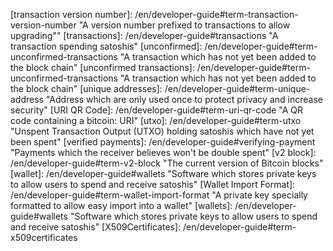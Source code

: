 <!-- Links to terms used in this document (case-insensitive alphabetic order)
---- * Link text is case insensitive in markdown so [Block Chain] and
----   [block chain] are equivalent
---- * If nothing uses one of the below reference links, the reference
----   link must be commented out or it will appear in the rendered page
-->

[51 percent attack]: /en/developer-guide#term-51-attack "The ability of someone controlling a majority of hashing power to revise transactions history and prevent new transactions from confirming"
[accidental fork]: /en/developer-guide#term-accidental-fork "When two or more blocks have the same block height, forking the block chain.  Happens occasionally by accident"
[addresses]: /en/developer-guide#term-address "A 20-byte hash formatted as a P2PH or P2SH Bitcoin Address"
[address]: /en/developer-guide#term-address "A 20-byte hash formatted as a P2PH or P2SH Bitcoin Address"
[base58Check]: /en/developer-guide#term-base58check "The method used in Bitcoin for converting 160-bit hashes into Bitcoin addresses"
[bitcoin URI]: /en/developer-guide#term-bitcoin-uri "A URI which allows receivers to encode payment details so spenders don't have to manually enter addresses and other details"
[bitcoins]: /en/developer-guide#term-bitcoins "A primary accounting unit used in Bitcoin; 100 million satoshis"
[block]: /en/developer-guide#term-block "A block of transactions protected by proof of work"
[blocks]: /en/developer-guide#term-block "Blocks of transactions protected by proof of work"
[block chain]: /en/developer-guide#block-chain "A chain of blocks with each block linking to the block that preceded; the most-difficult-to-recreate chain is The Block Chain"
[block header]: /en/developer-guide#block-header "An 80-byte header belonging to a single block which is hashed repeatedly to create proof of work"
[block header magic]: /en/developer-guide#term-block-header-magic "A magic number used to separate block data from transaction data on the P2P network"
[block height]: /en/developer-guide#term-block-height "The number of chained blocks preceding this block"
[block reward]: /en/developer-reference#term-block-reward "New satoshis given to a miner for creating one of the first 6,929,999 blocks"
[block time]: /en/developer-reference#term-block-time "The time field in the block header"
[block version]: /en/developer-reference#term-block-version "The version field in the block header"
[broadcast]: /en/developer-guide#FIXME-P2P "Sending transactions or blocks to all other peers on the Bitcoin network (compare to privately transmitting to a single peer or partner"
[broadcasts]: /en/developer-guide#FIXME-P2P "Sending transactions or blocks to all other peers on the Bitcoin network (compare to privately transmitting to a single peer or partner"
[broadcasting]: /en/developer-guide#FIXME-P2P "Sending transactions or blocks to all other peers on the Bitcoin network (compare to privately transmitting to a single peer or partner)"
[certificate chain]: /en/developer-guide#term-certificate-chain "A chain of certificates connecting a individual's leaf certificate to the certificate authority's root certificate"
[chain code]: /en/developer-guide#term-chain-code "In HD wallets, 32 bytes of entropy added to the master public and private keys to help them generate secure child keys; the chain code is usually derived from a seed along with the master private key"
[change address]: /en/developer-guide#term-change-output "An output used by a spender to send back to himself some of the satoshis from the inputs"
[change output]: /en/developer-guide#term-change-output "An output used by a spender to send back to himself some of the satoshis from the inputs"
[child extended key]: /en/developer-guide#term-child-extended-key "A child key extended so that it can become a parent key and derive its own child keys"
[child key]: /en/developer-guide#term-child-key "In HD wallets, a key derived from a parent key"
[child public key]: /en/developer-guide#term-child-public-key "In HD wallets, a public key derived from a parent public key or a child private key"
[coinbase field]: /en/developer-reference#term-coinbase-field "A special input-like field for coinbase transactions"
[coinbase transaction]: /en/developer-reference#term-coinbase-tx "A special transaction which miners must create when they generate a block"
[confirm]: /en/developer-guide#term-confirmation "A transaction included in a block currently on the block chain"
[confirmed]: /en/developer-guide#term-confirmation "A transaction included in a block currently on the block chain"
[confirmed transactions]: /en/developer-guide#term-confirmation "Transactions included in a block currently on the block chain"
[confirmation]: /en/developer-guide#term-confirmation "The number of blocks which would need to be modified to remove or modify a transaction"
[confirmations]: /en/developer-guide#term-confirmation "The number of blocks which would need to be modified to remove or modify a transaction"
[denomination]: /en/developer-guide#term-denomination "bitcoins (BTC), bitcents (cBTC), millibits (mBTC), microbits (uBTC), or satoshis"
[difficulty]: /en/developer-guide#term-difficulty "A number corresponding to the target threshold which indicates how difficult it will be to find the next block"
[double spend]: /en/developer-guide#term-double-spend "Attempting to spend the same satoshis which were spent in a previous transaction"
[extended key]: /en/developer-guide#term-extended-key "A public or private key extended with the chain code, which adds an extra 32 bytes of entropy"
[extended private key]: /en/developer-guide#term-extended-private-key "A private key extended with the chain code, which adds an extra 32 bytes of entropy"
[extended public key]: /en/developer-guide#term-extended-public-key "A public key extended with the chain code, which adds an extra 32 bytes of entropy "
[external chain]: /en/developer-guide#term-external-chain "A default subdivision in HD wallet accounts used for public P2PH addresses and other public keys used by other people"
[escrow contract]: /en/developer-guide#term-escrow-contract "A contract in which the spender and receiver store satoshis in a multisig output until both parties agree to release the satoshis"
[fiat]: /en/developer-guide#term-fiat "National currencies such as the dollar or euro"
[genesis block]: /en/developer-guide#term-genesis-block "The first block created; also called block 0"
[hardened child key]: /en/developer-guide#term-hardened-child-key "In an HD wallet, a child key which can only be derived from a parent private key; it cannot be derived from a parent public key"
[HD account]: /en/developer-guide#term-hd-account "A sub-chain of the master chain in an HD wallet"
[header nonce]: /en/developer-reference#term-header-nonce "Four bytes of arbitrary data in a block header used to let miners create headers with different hashes for proof of work"
[high-priority transactions]: /en/developer-guide#term-high-priority-transactions "Transactions which don't pay a transaction fee; only transactions spending long-idle outputs are eligible"
[input]: /en/developer-guide#term-input "The input to a transaction linking to the output of a previous transaction which permits spending of satoshis"
[inputs]: /en/developer-guide#term-input "The input to a transaction linking to the output of a previous transaction which permits spending of satoshis"
[internal chain]: /en/developer-guide#term-internal-chain "A default subdivision in HD wallet accounts used for change addresses and other self-created transactions"
[intermediate certificate]: /en/developer-guide#term-intermediate-certificate "A intermediate certificate authority certificate which helps connect a leaf (receiver) certificate to a root certificate authority"
[key fingerprint]: /en/developer-guide#term-key-fingerprint "The first 32 bits of an extended key (not including the chain code) used to identify the extended key" 
[key index]: /en/developer-guide#term-key-index "An index number used in the HD wallet formula to generate child keys from a parent key" 
[key pair]: /en/developer-guide#term-key-pair "A private key and its derived public key"
[label]: /en/developer-guide#term-label "The label parameter of a bitcoin: URI which provides the spender with the receiver's name (unauthenticated)" 
[leaf certificate]: /en/developer-guide#term-leaf-certificate "The end-node in a certificate chain; in the payment protocol, it is the certificate belonging to the receiver of satoshis"
[locktime]: /en/developer-guide#term-locktime "Part of a transaction which indicates the earliest time or earliest block when that transaction can be added to the block chain"
[long-term fork]: /en/developer-guide#term-long-term-fork "When a series of blocks have corresponding block heights, indicating a possibly serious problem"
[mainnet]: /en/developer-guide#FIXME-Intro "The Bitcoin main network used to transfer satoshis (compare to testnet, the test network)"
[master key]: /en/developer-guide#term-master-key "In an HD wallet, top-level private key extended by the chaincode; master keys are usually generated by a seed"
[merge]: /en/developer-guide#term-merge "Spending, in the same transaction, multiple outputs which can be traced back to different previous spenders, leaking information about how many satoshis you control"
[merge avoidance]: /en/developer-guide#term-merge-avoidance "A strategy for selecting which outputs to spend that avoids merging outputs with different histories that could leak private information"
[message]: /en/developer-guide#term-message "A parameter of bitcoin: URIs which allows the receiver to optionally specify a message to the spender"
[Merkle root]: /en/developer-guide#term-merkle-root "The root node of a Merkle tree descended from all the hashed pairs in the tree"
[Merkle tree]: /en/developer-guide#term-merkle-tree "A tree constructed by hashing paired data, then pairing and hashing the results until a single hash remains, the Merkle root"
[micropayment channel]: /en/developer-guide#term-micropayment-channel
[millibits]: /en/developer-guide#term-millibits "0.001 bitcoins (100,000 satoshis)"
[mine]: /en/developer-guide#term-miner "Creating Bitcoin blocks which solve proof-of-work puzzles in exchange for block rewards and transaction fees"
[miner]: /en/developer-guide#term-miner "Creators of Bitcoin blocks who solve proof-of-work puzzles in exchange for block rewards and transaction fees"
[miners]: /en/developer-guide#term-miner "Creators of Bitcoin blocks who solve proof-of-work puzzles in exchange for block rewards and transaction fees"
[minimum fee]: /en/developer-guide#term-minimum-fee "The minimum fee a transaction must pay in must circumstances to be mined or broadcast by peers across the network"
[multisig]: /en/developer-guide#term-multisig "An output script using OP_CHECKMULTISIG to check for multiple signatures"
[network]: /en/developer-guide#FIXME-P2P "The Bitcoin P2P network which broadcasts transactions and blocks"
[normal child key]: /en/developer-guide#term-normal-child-key "A standard public or private Bitcoin key which was derived from an extended key"
[Null data]: /en/developer-guide#term-null-data "A standard transaction type which allows adding 40 bytes of arbitrary data to the block chain up to once per transaction"
[op_checkmultisig]: /en/developer-guide#term-op-checkmultisig "Op code which returns true if one or more provided signatures (m) sign the correct parts of a transaction and match one or more provided public keys (n)"
[op_checksig]: /en/developer-guide#term-op-checksig "Op code which returns true if a signature signs the correct parts of a transaction and matches a provided public key"
[op code]: /en/developer-guide#op-codes "Operation codes which run functions within a script"
[op_dup]: /en/developer-guide#term-op-dup "Operation which duplicates the entry below it on the stack"
[op_equal]: /en/developer-guide#term-op-equal "Operation which returns true if the two entries below it on the stack are equivalent"
[op_equalverify]: /en/developer-guide#term-op-equalverify "Operation which terminates the script in failure unless the two entries below it on the stack are equivalent"
[op_hash160]: /en/developer-guide#term-op-hash160 "Operation which converts the entry below it on the stack into a RIPEMD(SHA256()) hashed version of itself"
[op_return]: /en/developer-guide#term-op-return "Operation which terminates the script in failure"
[op_verify]: /en/developer-guide#term-op-verify "Operation which terminates the script if the entry below it on the stack is non-true (zero)"
[orphan]: /en/developer-guide#term-orphan "Blocks which were successfully mined but which aren't included on the current valid block chain"
[output]: /en/developer-guide#term-output "The output of a transaction which transfers value to a script"
[output index]: /en/developer-guide#term-output-index "The sequentially-numbered index of outputs in a single transaction starting from 0"
[outputs]: /en/developer-guide#term-output "The outputs of a transaction which transfer value to scripts"
[P2PH]: /en/developer-guide#term-p2ph "A script which Pays To Pubkey Hashes (P2PH), allowing spending of satoshis to anyone with a Bitcoin address"
[P2SH]: /en/developer-guide#term-p2sh "A script which Pays To Script Hashes (P2SH), allowing convenient spending of satoshis to an address referencing a script"
[P2SH multisig]: /en/developer-guide#term-p2sh-multisig "A multisig script embedded in the redeemScript of a pay-to-script-hash (P2SH) transaction"
[parent key]: /en/developer-guide#term-parent-key "An extended private or public key capable of forming child keys"
[payment protocol]: /en/developer-guide#term-payment-protocol "The protocol defined in BIP70 which lets spenders get signed payment details from receivers"
[PaymentACK]: /en/developer-guide#term-paymentack "The PaymentACK of the payment protocol which allows the receiver to indicate to the spender that the payment is being processed"
[PaymentDetails]: /en/developer-guide#term-paymentdetails "The PaymentDetails of the payment protocol which allows the receiver to specify the payment details to the spender"
[PaymentRequest]: /en/developer-guide#term-paymentrequest "The PaymentRequest of the payment protocol which contains and allows signing of the PaymentDetails"
[PaymentRequests]: /en/developer-guide#term-paymentrequest "The PaymentRequest of the payment protocol which contains and allows signing of the PaymentDetails"
[peer]: /en/developer-guide#FIXME-P2P "Peer on the P2P network who receives and broadcasts transactions and blocks"
[peers]: /en/developer-guide#FIXME-P2P "Peers on the P2P network who receive and broadcast transactions and blocks"
[PKI]: /en/developer-guide#term-pki "Public Key Infrastructure; usually meant to indicate the X.509 certificate system used for HTTP Secure (https)."
[private key]: /en/developer-guide#term-private-key "The private portion of a keypair which can create signatures which other people can verify using the public key"
[private keys]: /en/developer-guide#term-private-key "The private portion of a keypair which can create signatures which other people can verify using the public key"
[pubkey hash]: /en/developer-guide#term-pubkey-hash "The hash of a public key which can be included in a P2PH output"
[public key]: /en/developer-guide#term-public-key "The public portion of a keypair which can be safely distributed to other people so they can verify a signature created with the corresponding private key"
[public keys]: /en/developer-guide#term-public-key "The public portion of a keypair which can be safely distributed to other people so they can verify a signature created with the corresponding private key"
[pp amount]: /en/developer-guide#term-pp-amount "Part of the Output part of the PaymentDetails part of a payment protocol where receivers can specify the amount of satoshis they want paid to a particular output script"
[pp expires]: /en/developer-guide#term-pp-expires "The expires field of a PaymentDetails where the receiver tells the spender when the PaymentDetails expires"
[pp memo]: /en/developer-guide#term-pp-memo "The memo fields of PaymentDetails, Payment, and PaymentACK which allow spenders and receivers to send each other memos"
[pp merchant data]: /en/developer-guide#term-pp-merchant-data "The merchant_data part of PaymentDetails and Payment which allows the receiver to send arbitrary data to the spender in PaymentDetails and receive it back in Payments"
[pp Payment]: /en/developer-guide#term-pp-payment "The Payment message of the PaymentProtocol which allows the spender to send payment details to the receiver"
[pp PKI data]: /en/developer-guide#term-pp-pki-data "The pki_data field of a PaymentRequest which provides details such as certificates necessary to validate the request"
[pp pki type]: /en/developer-guide#term-pp-pki-type "The PKI field of a PaymentRequest which tells spenders how to validate this request as being from a specific recipient"
[pp refund to]: /en/developer-guide#term-pp-refund-to "The refund_to field of a Payment where the spender tells the receiver what outputs to send refunds to"
[pp script]: /en/developer-guide#term-pp-script "The script field of a PaymentDetails where the receiver tells the spender what output scripts to pay"
[pp transactions]: /en/developer-guide#term-pp-transactions "The transactions field of a Payment where the spender provides copies of signed transactions to the receiver"
[pp payment url]: /en/developer-guide#term-pp-payment-url "The payment_url of the PaymentDetails which allows the receiver to specify where the sender should post payment"
[proof of work]: /en/developer-guide#term-proof-of-work "Proof that computationally-difficult work was performed which helps secure blocks against modification, protecting transaction history"
[Pubkey]: /en/developer-guide#term-pubkey "A standard output script which specifies the full public key to match a signature; used in coinbase transactions"
[r]: /en/developer-guide#term-r-parameter "The payment request parameter in a bitcoin: URI" 
[raw format]: /en/developer-guide#term-raw-format "Complete transactions in their binary format; often represented using hexidecimal"
[receipt]: /en/developer-guide#term-receipt "A cryptographically-verifiable receipt created using parts of a payment request and a confirmed transaction"
[recurrent rebilling]: /en/developer-guide#rebilling-recurring-payments "Billing a spender on a regular schedule"
[redeemScript]: /en/developer-guide#term-redeemscript "A script created by the recipient, hashed, and given to the spender for use in a P2SH output"
[refund]: /en/developer-guide#issuing-refunds "A transaction which refunds some or all satoshis received in a previous transaction"
[root certificate]: /en/developer-guide#term-root-certificate "A certificate belonging to a certificate authority (CA)"
[satoshi]: /en/developer-guide#term-satoshi "The smallest unit of Bitcoin value; 0.00000001 bitcoins.  Also used generically for any value of bitcoins"
[satoshis]: /en/developer-guide#term-satoshi "The smallest unit of Bitcoin value; 0.00000001 bitcoins.  Also used generically for any value of bitcoins"
[sequence number]: /en/developer-guide#term-sequence-number "A number intended to allow time locked transactions to be updated before being finalized; not currently used except to disable locktime in a transaction"
[script]: /en/developer-guide#term-script "The part of an output which sets the conditions for spending of the satoshis in that output"
[scripts]: /en/developer-guide#term-script "The part of an output which sets the conditions for spending of the satoshis in that output"
[scriptSig]: /en/developer-guide#term-scriptsig "Data generated by a spender which is almost always used as variables to satisfy an output script"
[script hash]: /en/developer-guide#term-script-hash "The hash of a redeemScript used to create a P2SH output"
[seed]: /en/developer-guide#term-master-key-seed "A potentially-short value used as a seed to generate a master private key and chain code for an HD wallet"
[sha_shacp]: /en/developer-guide#term-sighash-all-sighash-anyonecanpay "Signature hash type which allows other people to contribute satoshis without changing the number of satoshis sent nor where they go"
[shacp]: /en/developer-guide#term-sighash-anyonecanpay "A signature hash type which modifies the behavior of other signature hash types"
[shn_shacp]: /en/developer-guide#term-sighash-none-sighash-anyonecanpay "Signature hash type which allows unfettered modification of a transaction"
[shs_shacp]: /en/developer-guide#term-sighash-single-sighash-anyonecanpay "Signature hash type which allows modification of the entire transaction except the signed input and the output with the same index number"
[sighash_all]: /en/developer-guide#term-sighash-all "Default signature hash type which signs the entire transaction except any scriptSigs, preventing modification of the signed parts"
[sighash_none]: /en/developer-guide#term-sighash-none "Signature hash type which only signs the inputs, allowing anyone to change the outputs however they'd like"
[sighash_single]: /en/developer-guide#term-sighash-single "Signature hash type which only signs its input and the output with the same index value, allowing modification of other inputs and outputs"
[signature]: /en/developer-guide#term-signature "The result of combining a private key and some data in an ECDSA signature operation which allows anyone with the corresponding public key to verify the signature"
[signature hash]: /en/developer-guide#term-signature-hash "A byte appended onto signatures generated in Bitcoin which allows the signer to specify what data was signed, allowing modification of the unsigned data"
[spv]: /en/developer-guide#FIXME-OM "A method for verifying particular transactions were included in blocks without downloading the entire contents of the block chain"
[ssl signature]: /en/developer-guide#term-ssl-signature "Signatures created and recognized by major SSL implementations such as OpenSSL"
[stack]: /en/developer-guide#term-stack "An evaluation stack used in Bitcoin's script language"
[standard script]: /en/developer-guide#standard-transactions "An output script which matches the isStandard() patterns specified in Bitcoin Core---or a transaction containing only standard outputs. Only standard transactions are mined or broadcast by peers running the default Bitcoin Core software"
[target]: /en/developer-guide#term-target "The threshold below which a block header hash must be in order for the block to be added to the block chain"
[testnet]: /en/developer-guide#FIXME-Intro "A Bitcoin-like network where the satoshis have no real-world value to allow risk-free testing"
[transaction fee]: /en/developer-guide#term-transaction-fee "The amount remaining when all outputs are subtracted from all inputs in a transaction; the fee is paid to the miner who includes that transaction in a block"
[transaction fees]: /en/developer-guide#term-transaction-fee "The amount remaining when all outputs are subtracted from all inputs in a transaction; the fee is paid to the miner who includes that transaction in a block"
[transaction malleability]: /en/developer-guide#transaction-malleability "The ability of an attacker to change the transaction identifier (txid) of unconfirmed transactions, making dependent transactions invalid"
[txid]: /en/developer-guide#term-txid "A hash of a completed transaction which allows other transactions to spend its outputs"
[transaction]: /en/developer-guide#transactions "A transaction spending satoshis"
[transaction object format]: /en/api-reference#term-transaction-object-format
[transaction version number]: /en/developer-guide#term-transaction-version-number "A version number prefixed to transactions to allow upgrading""
[transactions]: /en/developer-guide#transactions "A transaction spending satoshis"
[unconfirmed]: /en/developer-guide#term-unconfirmed-transactions "A transaction which has not yet been added to the block chain"
[unconfirmed transactions]: /en/developer-guide#term-unconfirmed-transactions "A transaction which has not yet been added to the block chain"
[unique addresses]: /en/developer-guide#term-unique-address "Address which are only used once to protect privacy and increase security"
[URI QR Code]: /en/developer-guide#term-uri-qr-code "A QR code containing a bitcoin: URI"
[utxo]: /en/developer-guide#term-utxo "Unspent Transaction Output (UTXO) holding satoshis which have not yet been spent"
[verified payments]: /en/developer-guide#verifying-payment "Payments which the receiver believes won't be double spent"
[v2 block]: /en/developer-guide#term-v2-block "The current version of Bitcoin blocks"
[wallet]: /en/developer-guide#wallets "Software which stores private keys to allow users to spend and receive satoshis"
[Wallet Import Format]: /en/developer-guide#term-wallet-import-format "A private key specially formatted to allow easy import into a wallet"
[wallets]: /en/developer-guide#wallets "Software which stores private keys to allow users to spend and receive satoshis"
[X509Certificates]: /en/developer-guide#term-x509certificates

<!-- Non-terminology links which may be used multiple times (case-insensitive alphabetical order) -->
[BFGMiner]: https://github.com/luke-jr/bfgminer
[BIP21]: https://github.com/bitcoin/bips/blob/master/bip-0021.mediawiki
[BIP32]: https://github.com/bitcoin/bips/blob/master/bip-0032.mediawiki
[BIP70]: https://github.com/bitcoin/bips/blob/master/bip-0070.mediawiki
[bitcoin-documentation mailing list]: https://groups.google.com/forum/?hl=en#!forum/bitcoin-documentation
[bitcoinpdf]: http://bitcoin.org/bitcoin.pdf
[block170]: http://blockexplorer.com/block/00000000d1145790a8694403d4063f323d499e655c83426834d4ce2f8dd4a2ee
[casascius address utility]: https://github.com/casascius/Bitcoin-Address-Utility
[core base58.h]: https://github.com/bitcoin/bitcoin/blob/master/src/base58.h
[core executable]: /en/download
[core git]: https://github.com/bitcoin/bitcoin
[core paymentrequest.proto]: https://github.com/bitcoin/bitcoin/blob/master/src/qt/paymentrequest.proto
[core script.h]: https://github.com/bitcoin/bitcoin/blob/master/src/script.h
[DER]: https://en.wikipedia.org/wiki/Abstract_Syntax_Notation_One
[docs issue]: https://github.com/saivann/bitcoin.org/issues
[ECDSA]: https://en.wikipedia.org/wiki/Elliptic_Curve_DSA
[Eloipool]: https://gitorious.org/bitcoin/eloipool
[forum tech support]: https://bitcointalk.org/index.php?board=4.0
[HTTP longpoll]: https://en.wikipedia.org/wiki/Push_technology#Long_polling
[irc channels]: https://en.bitcoin.it/wiki/IRC_channels
[MIME]: https://en.wikipedia.org/wiki/Internet_media_type
[Merge Avoidance subsection]: #merge-avoidance
[mozrootstore]: https://www.mozilla.org/en-US/about/governance/policies/security-group/certs/
[Piotr Piasecki's testnet faucet]: https://tpfaucet.appspot.com/
[protobuf]: https://developers.google.com/protocol-buffers/
[raw transaction format]: #raw-transaction-format
[regression test mode]: https://code.google.com/p/bitcoinj/wiki/Testing
[rpc decoderawtransaction]: /en/api-reference#TK#FIXME
[rpc getblock]: /en/api-reference#TK#FIXME
[rpc getblockhash]: /en/api-reference#TK#FIXME
[rpc getrawtransaction]: /en/api-reference#TK#FIXME
[rpc keypoolrefill]: /en/api-reference#TK#FIXME
[rpc listunspent]: /en/api-reference#TK#FIXME
[RPC]: /en/api-reference#FIXME
[RPCs]: /en/api-reference#FIXME
[secp256k1]: http://www.secg.org/index.php?action=secg,docs_secg
[section bitcoin URI]: #requesting-payment-using-the-bitcoin-uri
[SHA256]: https://en.wikipedia.org/wiki/SHA-2
[Stratum mining protocol]: http://mining.bitcoin.cz/stratum-mining
[URI encoded]: https://tools.ietf.org/html/rfc3986
[Verification subsection]: #verifying-payment
[wiki script]: https://en.bitcoin.it/wiki/Script
[x509]: https://en.wikipedia.org/wiki/X.509



[rpc addmultisigaddress]: /en/developer-reference#addmultisigaddress
[rpc addnode]: /en/developer-reference#addnode
[rpc backupwallet]: /en/developer-reference#backupwallet
[rpc createmultisig]: /en/developer-reference#createmultisig
[rpc createrawtransaction]: /en/developer-reference#createrawtransaction
[rpc decoderawtransaction]: /en/developer-reference#decoderawtransaction
[rpc decodescript]: /en/developer-reference#decodescript
[rpc dumpprivkey]: /en/developer-reference#dumpprivkey
[rpc dumpwallet]: /en/developer-reference#dumpwallet
[rpc getaccount]: /en/developer-reference#getaccount
[rpc getaccountaddress]: /en/developer-reference#getaccountaddress
[rpc getaddednodeinfo]: /en/developer-reference#getaddednodeinfo
[rpc getaddressesbyaccount]: /en/developer-reference#getaddressesbyaccount
[rpc getbalance]: /en/developer-reference#getbalance
[rpc getbestblockhash]: /en/developer-reference#getbestblockhash
[rpc getblock]: /en/developer-reference#getblock
[rpc getblockcount]: /en/developer-reference#getblockcount
[rpc getblockhash]: /en/developer-reference#getblockhash
[rpc getblocktemplate]: /en/developer-reference#getblocktemplate
[rpc getconnectioncount]: /en/developer-reference#getconnectioncount
[rpc getdifficulty]: /en/developer-reference#getdifficulty
[rpc getgenerate]: /en/developer-reference#getgenerate
[rpc gethashespersec]: /en/developer-reference#gethashespersec
[rpc getinfo]: /en/developer-reference#getinfo
[rpc getmininginfo]: /en/developer-reference#getmininginfo
[rpc getnettotals]: /en/developer-reference#getnettotals
[rpc getnetworkhashps]: /en/developer-reference#getnetworkhashps
[rpc getnewaddress]: /en/developer-reference#getnewaddress
[rpc getpeerinfo]: /en/developer-reference#getpeerinfo
[rpc getrawchangeaddress]: /en/developer-reference#getrawchangeaddress
[rpc getrawmempool]: /en/developer-reference#getrawmempool
[rpc getrawtransaction]: /en/developer-reference#getrawtransaction
[rpc getreceivedbyaccount]: /en/developer-reference#getreceivedbyaccount
[rpc getreceivedbyaddress]: /en/developer-reference#getreceivedbyaddress
[rpc gettransaction]: /en/developer-reference#gettransaction
[rpc gettxout]: /en/developer-reference#gettxout
[rpc gettxoutsetinfo]: /en/developer-reference#gettxoutsetinfo
[rpc getunconfirmedbalance]: /en/developer-reference#getunconfirmedbalance
[rpc getwork]: /en/developer-reference#getwork
[rpc help]: /en/developer-reference#help
[rpc importprivkey]: /en/developer-reference#importprivkey
[rpc importwallet]: /en/developer-reference#importwallet
[rpc keypoolrefill]: /en/developer-reference#keypoolrefill
[rpc listaccounts]: /en/developer-reference#listaccounts
[rpc listaddressgroupings]: /en/developer-reference#listaddressgroupings
[rpc listlockunspent]: /en/developer-reference#listlockunspent
[rpc listreceivedbyaccount]: /en/developer-reference#listreceivedbyaccount
[rpc listreceivedbyaddress]: /en/developer-reference#listreceivedbyaddress
[rpc listsinceblock]: /en/developer-reference#listsinceblock
[rpc listtransactions]: /en/developer-reference#listtransactions
[rpc listunspent]: /en/developer-reference#listunspent
[rpc lockunspent]: /en/developer-reference#lockunspent
[rpc move]: /en/developer-reference#move
[rpc ping]: /en/developer-reference#ping
[rpc sendfrom]: /en/developer-reference#sendfrom
[rpc sendmany]: /en/developer-reference#sendmany
[rpc sendrawtransaction]: /en/developer-reference#sendrawtransaction
[rpc sendtoaddress]: /en/developer-reference#sendtoaddress
[rpc setaccount]: /en/developer-reference#setaccount
[rpc setgenerate]: /en/developer-reference#setgenerate
[rpc settxfee]: /en/developer-reference#settxfee
[rpc signmessage]: /en/developer-reference#signmessage
[rpc signrawtransaction]: /en/developer-reference#signrawtransaction
[rpc stop]: /en/developer-reference#stop
[rpc submitblock]: /en/developer-reference#submitblock
[rpc validateaddress]: /en/developer-reference#validateaddress
[rpc verifychain]: /en/developer-reference#verifychain
[rpc verifymessage]: /en/developer-reference#verifymessage
[rpc walletlock]: /en/developer-reference#walletlock
[rpc walletpassphrase]: /en/developer-reference#walletpassphrase
[rpc walletpassphrasechange]: /en/developer-reference#walletpassphrasechange
